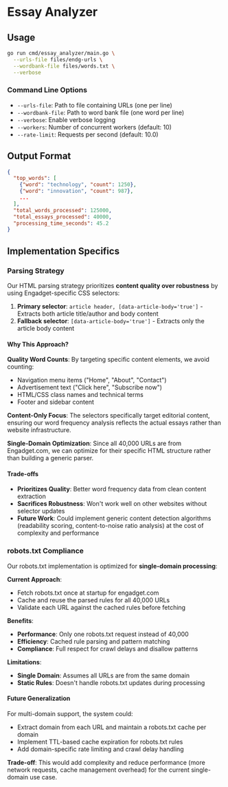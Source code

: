 # Essay Analyzer


## Usage

```bash
go run cmd/essay_analyzer/main.go \
  --urls-file files/endg-urls \
  --wordbank-file files/words.txt \
  --verbose
```

### Command Line Options

- `--urls-file`: Path to file containing URLs (one per line)
- `--wordbank-file`: Path to word bank file (one word per line)
- `--verbose`: Enable verbose logging
- `--workers`: Number of concurrent workers (default: 10)
- `--rate-limit`: Requests per second (default: 10.0)


## Output Format

```json
{
  "top_words": [
    {"word": "technology", "count": 1250},
    {"word": "innovation", "count": 987},
    ...
  ],
  "total_words_processed": 125000,
  "total_essays_processed": 40000,
  "processing_time_seconds": 45.2
}
```

## Implementation Specifics

### Parsing Strategy

Our HTML parsing strategy prioritizes **content quality over robustness** by using Engadget-specific CSS selectors:

1. **Primary selector**: `article header, [data-article-body='true']` - Extracts both article title/author and body content
2. **Fallback selector**: `[data-article-body='true']` - Extracts only the article body content

#### Why This Approach?

**Quality Word Counts**: By targeting specific content elements, we avoid counting:
- Navigation menu items ("Home", "About", "Contact")
- Advertisement text ("Click here", "Subscribe now")
- HTML/CSS class names and technical terms
- Footer and sidebar content

**Content-Only Focus**: The selectors specifically target editorial content, ensuring our word frequency analysis reflects the actual essays rather than website infrastructure.

**Single-Domain Optimization**: Since all 40,000 URLs are from Engadget.com, we can optimize for their specific HTML structure rather than building a generic parser.

#### Trade-offs

- **Prioritizes Quality**: Better word frequency data from clean content extraction
- **Sacrifices Robustness**: Won't work well on other websites without selector updates
- **Future Work**: Could implement generic content detection algorithms (readability scoring, content-to-noise ratio analysis) at the cost of complexity and performance

### robots.txt Compliance

Our robots.txt implementation is optimized for **single-domain processing**:

**Current Approach**:
- Fetch robots.txt once at startup for engadget.com
- Cache and reuse the parsed rules for all 40,000 URLs
- Validate each URL against the cached rules before fetching

**Benefits**:
- **Performance**: Only one robots.txt request instead of 40,000
- **Efficiency**: Cached rule parsing and pattern matching
- **Compliance**: Full respect for crawl delays and disallow patterns

**Limitations**:
- **Single Domain**: Assumes all URLs are from the same domain
- **Static Rules**: Doesn't handle robots.txt updates during processing

#### Future Generalization

For multi-domain support, the system could:
- Extract domain from each URL and maintain a robots.txt cache per domain
- Implement TTL-based cache expiration for robots.txt rules
- Add domain-specific rate limiting and crawl delay handling

**Trade-off**: This would add complexity and reduce performance (more network requests, cache management overhead) for the current single-domain use case.
